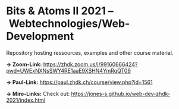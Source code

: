 # Bits & Atoms II 2021 – Webtechnologies/Web-Development
Repository hosting ressources, examples and other course material.

**→ Zoom-Link:**
https://zhdk.zoom.us/j/99160666424?pwd=UWExNXNsSWY4RE1aaE9XSHN4YmRqQT09

**→ Paul-Link:**
https://paul.zhdk.ch/course/view.php?id=1561

**→ Miro-Links:**
Check out: https://jones-s.github.io/web-dev-zhdk-2021/index.html